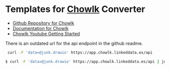 # Templates for [Chowlk](https://chowlk.linkeddata.es/index.html) Converter

- [Github Repository for Chowlk](https://github.com/oeg-upm/Chowlk)
- [Documentation for Chowlk](https://github.com/oeg-upm/Chowlk)
- [Chowlk Youtube Getting Started](https://youtu.be/aTAvtkPCdMw)

There is an outdated url for the api endpoint in the github readme.

```bash
 curl -F 'data=@junk.drawio' https://app.chowlk.linkeddata.es/api
```

```bash
$ curl -F 'data=@junk.drawio' https://app.chowlk.linkeddata.es/api | jq -r .ttl_data junk.json
```

